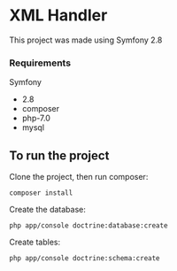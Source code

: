XML Handler
========================
This project was made using Symfony 2.8

### Requirements
Symfony
- 2.8
- composer
- php-7.0
- mysql


To run the project
--------------

Clone the project, then run composer:

    composer install

Create the database:

    php app/console doctrine:database:create

Create tables:

    php app/console doctrine:schema:create

